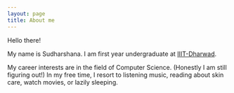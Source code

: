 ```yaml
---
layout: page
title: About me
---
```


Hello there!

My name is Sudharshana. I am first year undergraduate at [IIIT-Dharwad](https://iiitdwd.ac.in).  

My career interests are in the field of Computer Science. (Honestly I am still figuring out!) In my free time, I resort to listening music, reading about skin care, watch movies, or lazily sleeping.
